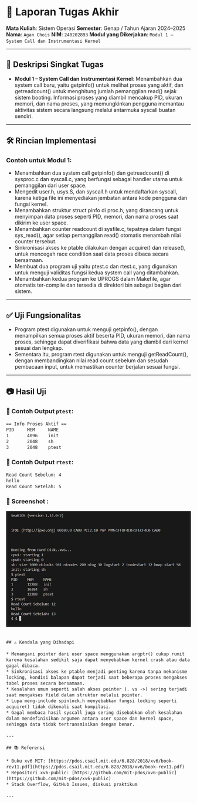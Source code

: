 # 📝 Laporan Tugas Akhir

**Mata Kuliah**: Sistem Operasi
**Semester**: Genap / Tahun Ajaran 2024–2025
**Nama**: `Agan Chois`
**NIM**: `240202893`
**Modul yang Dikerjakan**:
`Modul 1 – System Call dan Instrumentasi Kernel`

---

## 📌 Deskripsi Singkat Tugas

* **Modul 1 – System Call dan Instrumentasi Kernel**:
  Menambahkan dua system call baru, yaitu getpinfo() untuk melihat proses yang aktif, dan getreadcount() untuk menghitung jumlah pemanggilan read() sejak sistem booting. Informasi proses yang diambil mencakup PID, ukuran memori, dan nama proses, yang memungkinkan pengguna memantau aktivitas sistem secara langsung melalui antarmuka syscall buatan sendiri.
---

## 🛠️ Rincian Implementasi


### Contoh untuk Modul 1:
* Menambahkan dua system call getpinfo() dan getreadcount() di sysproc.c dan syscall.c, yang berfungsi sebagai handler utama untuk pemanggilan dari user space.
* Mengedit user.h, usys.S, dan syscall.h untuk mendaftarkan syscall, karena ketiga file ini menyediakan jembatan antara kode pengguna dan fungsi kernel.
* Menambahkan struktur struct pinfo di proc.h, yang dirancang untuk menyimpan data proses seperti PID, memori, dan nama proses saat dikirim ke user space.
* Menambahkan counter readcount di sysfile.c, tepatnya dalam fungsi sys_read(), agar setiap pemanggilan read() otomatis menambah nilai counter tersebut.
* Sinkronisasi akses ke ptable dilakukan dengan acquire() dan release(), untuk mencegah race condition saat data proses dibaca secara bersamaan.
* Membuat dua program uji yaitu ptest.c dan rtest.c, yang digunakan untuk menguji validitas fungsi kedua system call yang ditambahkan.
* Menambahkan kedua program ke UPROGS dalam Makefile, agar otomatis ter-compile dan tersedia di direktori bin sebagai bagian dari sistem.

---

## ✅ Uji Fungsionalitas
* Program ptest digunakan untuk menguji getpinfo(), dengan menampilkan semua proses aktif beserta PID, ukuran memori, dan nama proses, sehingga dapat diverifikasi bahwa data yang diambil dari kernel sesuai dan lengkap.
* Sementara itu, program rtest digunakan untuk menguji getReadCount(), dengan membandingkan nilai read count sebelum dan sesudah pembacaan input, untuk memastikan counter berjalan sesuai fungsi.

---

## 📷 Hasil Uji
### 📍 Contoh Output `ptest`:

```
== Info Proses Aktif ==
PID     MEM     NAME
1       4096    init
2       2048    sh
3       2048    ptest
```

### 📍 Contoh Output `rtest`:

```
Read Count Sebelum: 4
hello
Read Count Setelah: 5
```

### 📍 Screenshot :

![hasil ptest dan rtest](./Screenshot/ptest_rtest_hello-output.jpg)

```

## ⚠️ Kendala yang Dihadapi

* Menangani pointer dari user space menggunakan argptr() cukup rumit karena kesalahan sedikit saja dapat menyebabkan kernel crash atau data gagal dibaca.
* Sinkronisasi akses ke ptable menjadi penting karena tanpa mekanisme locking, kondisi balapan dapat terjadi saat beberapa proses mengakses tabel proses secara bersamaan.
* Kesalahan umum seperti salah akses pointer (. vs ->) sering terjadi saat mengakses field dalam struktur melalui pointer.
* Lupa meng-include spinlock.h menyebabkan fungsi locking seperti acquire() tidak dikenali saat kompilasi.
* Gagal membaca hasil syscall juga sering disebabkan oleh kesalahan dalam mendefinisikan argumen antara user space dan kernel space, sehingga data tidak tertransmisikan dengan benar.

---

## 📚 Referensi

* Buku xv6 MIT: [https://pdos.csail.mit.edu/6.828/2018/xv6/book-rev11.pdf](https://pdos.csail.mit.edu/6.828/2018/xv6/book-rev11.pdf)
* Repositori xv6-public: [https://github.com/mit-pdos/xv6-public](https://github.com/mit-pdos/xv6-public)
* Stack Overflow, GitHub Issues, diskusi praktikum

---

